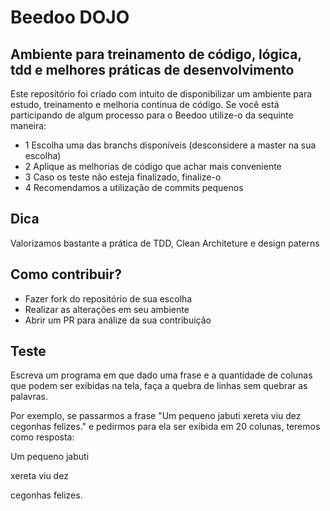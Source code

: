# Beedoo DOJO

## Ambiente para treinamento de código, lógica, tdd e melhores práticas de desenvolvimento

Este repositório foi criado com intuito de disponibilizar um ambiente para estudo, treinamento e melhoria continua de código. Se você está participando de algum processo para o Beedoo utilize-o da sequinte maneira:

- 1 Escolha uma das branchs disponíveis (desconsidere a master na sua escolha)
- 2 Aplique as melhorias de código que achar mais conveniente
- 3 Caso os teste não esteja finalizado, finalize-o
- 4 Recomendamos a utilização de commits pequenos

## Dica

Valorizamos bastante a prática de TDD, Clean Architeture e design paterns

## Como contribuir?

- Fazer fork do repositório de sua escolha
- Realizar as alterações em seu ambiente
- Abrir um PR para análize da sua contribuição


## Teste

Escreva um programa em que dado uma frase e a quantidade de colunas que podem ser exibidas na tela, faça a quebra de linhas sem quebrar as palavras.

Por exemplo, se passarmos a frase "Um pequeno jabuti xereta viu dez cegonhas felizes." e pedirmos para ela ser exibida em 20 colunas, teremos como resposta:

Um pequeno jabuti

xereta viu dez

cegonhas felizes.